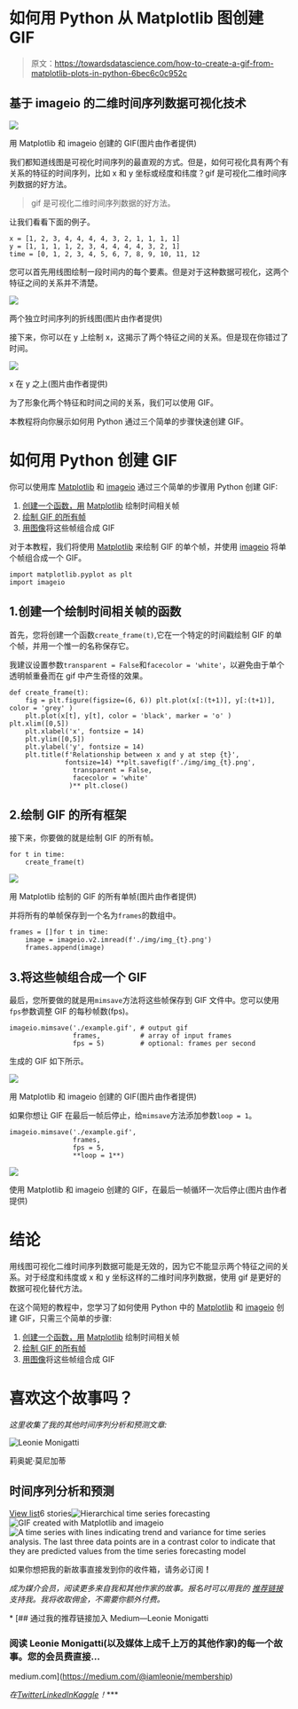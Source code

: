 # 如何用 Python 从 Matplotlib 图创建 GIF

> 原文：<https://towardsdatascience.com/how-to-create-a-gif-from-matplotlib-plots-in-python-6bec6c0c952c>

## 基于 imageio 的二维时间序列数据可视化技术

![](img/8c1aad7c988a05650e4db665e3b681cc.png)

用 Matplotlib 和 imageio 创建的 GIF(图片由作者提供)

我们都知道线图是可视化时间序列的最直观的方式。但是，如何可视化具有两个有关系的特征的时间序列，比如 x 和 y 坐标或经度和纬度？gif 是可视化二维时间序列数据的好方法。

> gif 是可视化二维时间序列数据的好方法。

让我们看看下面的例子。

```
x = [1, 2, 3, 4, 4, 4, 4, 3, 2, 1, 1, 1, 1]
y = [1, 1, 1, 1, 2, 3, 4, 4, 4, 4, 3, 2, 1]
time = [0, 1, 2, 3, 4, 5, 6, 7, 8, 9, 10, 11, 12
```

您可以首先用线图绘制一段时间内的每个要素。但是对于这种数据可视化，这两个特征之间的关系并不清楚。

![](img/73935d1e13c7f83761ea88a5501cdbe1.png)

两个独立时间序列的折线图(图片由作者提供)

接下来，你可以在 y 上绘制 x，这揭示了两个特征之间的关系。但是现在你错过了时间。

![](img/80516483abd95890120e8a3d9d5c9559.png)

x 在 y 之上(图片由作者提供)

为了形象化两个特征和时间之间的关系，我们可以使用 GIF。

本教程将向你展示如何用 Python 通过三个简单的步骤快速创建 GIF。

# 如何用 Python 创建 GIF

你可以使用库 [Matplotlib](https://matplotlib.org/) 和 [imageio](https://imageio.readthedocs.io/en/stable/) 通过三个简单的步骤用 Python 创建 GIF:

1.  [创建一个函数，用](#7d88) [Matplotlib](https://matplotlib.org/) 绘制时间相关帧
2.  [绘制 GIF 的所有帧](#38ba)
3.  [用](#1cac)[图像](https://imageio.readthedocs.io/en/stable/)将这些帧组合成 GIF

对于本教程，我们将使用 [Matplotlib](https://matplotlib.org/) 来绘制 GIF 的单个帧，并使用 [imageio](https://imageio.readthedocs.io/en/stable/) 将单个帧组合成一个 GIF。

```
import matplotlib.pyplot as plt
import imageio
```

## 1.创建一个绘制时间相关帧的函数

首先，您将创建一个函数`create_frame(t)`,它在一个特定的时间戳绘制 GIF 的单个帧，并用一个惟一的名称保存它。

我建议设置参数`transparent = False`和`facecolor = 'white'`，以避免由于单个透明帧重叠而在 gif 中产生奇怪的效果。

```
def create_frame(t):
    fig = plt.figure(figsize=(6, 6)) plt.plot(x[:(t+1)], y[:(t+1)], color = 'grey' )
    plt.plot(x[t], y[t], color = 'black', marker = 'o' ) plt.xlim([0,5])
    plt.xlabel('x', fontsize = 14)
    plt.ylim([0,5])
    plt.ylabel('y', fontsize = 14)
    plt.title(f'Relationship between x and y at step {t}',
              fontsize=14) **plt.savefig(f'./img/img_{t}.png', 
                transparent = False,  
                facecolor = 'white'
               )** plt.close()
```

## 2.绘制 GIF 的所有框架

接下来，你要做的就是绘制 GIF 的所有帧。

```
for t in time:
    create_frame(t)
```

![](img/5da2fa1f83eec937ab79918988828466.png)

用 Matplotlib 绘制的 GIF 的所有单帧(图片由作者提供)

并将所有的单帧保存到一个名为`frames`的数组中。

```
frames = []for t in time:
    image = imageio.v2.imread(f'./img/img_{t}.png')
    frames.append(image)
```

## 3.将这些帧组合成一个 GIF

最后，您所要做的就是用`mimsave`方法将这些帧保存到 GIF 文件中。您可以使用`fps`参数调整 GIF 的每秒帧数(fps)。

```
imageio.mimsave('./example.gif', # output gif
                frames,          # array of input frames
                fps = 5)         # optional: frames per second
```

生成的 GIF 如下所示。

![](img/8c1aad7c988a05650e4db665e3b681cc.png)

用 Matplotlib 和 imageio 创建的 GIF(图片由作者提供)

如果你想让 GIF 在最后一帧后停止，给`mimsave`方法添加参数`loop = 1`。

```
imageio.mimsave('./example.gif', 
                frames, 
                fps = 5, 
                **loop = 1**)
```

![](img/967e099a163c2a36f5e7a3514352c822.png)

使用 Matplotlib 和 imageio 创建的 GIF，在最后一帧循环一次后停止(图片由作者提供)

# 结论

用线图可视化二维时间序列数据可能是无效的，因为它不能显示两个特征之间的关系。对于经度和纬度或 x 和 y 坐标这样的二维时间序列数据，使用 gif 是更好的数据可视化替代方法。

在这个简短的教程中，您学习了如何使用 Python 中的 [Matplotlib](https://matplotlib.org/) 和 [imageio](https://imageio.readthedocs.io/en/stable/) 创建 GIF，只需三个简单的步骤:

1.  [创建一个函数，用](#7d88) [Matplotlib](https://matplotlib.org/) 绘制时间相关帧
2.  [绘制 GIF 的所有帧](#38ba)
3.  [用](#1cac)[图像](https://imageio.readthedocs.io/en/stable/)将这些帧组合成 GIF

# 喜欢这个故事吗？

*这里收集了我的其他时间序列分析和预测文章:*

![Leonie Monigatti](img/61f354281722566e5c755e2cf181514f.png)

莉奥妮·莫尼加蒂

## 时间序列分析和预测

[View list](https://medium.com/@iamleonie/list/time-series-analysis-and-forecasting-ff223343e5b3?source=post_page-----6bec6c0c952c--------------------------------)6 stories![Hierarchical time series forecasting](img/4bb5c99058251c4c4d0c2dbd429c6a49.png)![GIF created with Matplotlib and imageio](img/abc6639dcdc3f96a50cebc7d09560695.png)![A time series with lines indicating trend and variance for time series analysis. The last three data points are in a contrast color to indicate that they are predicted values from the time series forecasting model](img/ac9f4944cc2d98de3172e5cc0f2daac2.png)

如果你想把我的新故事直接发到你的收件箱，请务必订阅[](https://medium.com/subscribe/@iamleonie)**！**

**成为媒介会员，阅读更多来自我和其他作家的故事。报名时可以用我的* [*推荐链接*](https://medium.com/@iamleonie/membership) *支持我。我将收取佣金，不需要你额外付费。**

*[](https://medium.com/@iamleonie/membership) [## 通过我的推荐链接加入 Medium—Leonie Monigatti

### 阅读 Leonie Monigatti(以及媒体上成千上万的其他作家)的每一个故事。您的会员费直接…

medium.com](https://medium.com/@iamleonie/membership) 

*在*[*Twitter*](https://twitter.com/helloiamleonie)*[*LinkedIn*](https://www.linkedin.com/in/804250ab/)*[*Kaggle*](https://www.kaggle.com/iamleonie)*！****